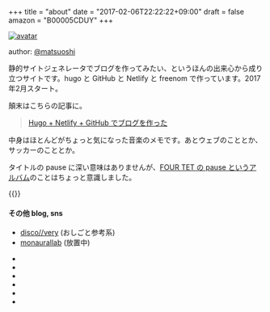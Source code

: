+++
title = "about"
date = "2017-02-06T22:22:22+09:00"
draft = false
amazon = "B00005CDUY"
+++

[![avatar](https://avatars.githubusercontent.com/u/73213?s=64)](https://facebook.com/matsuoshi)

author: [@matsuoshi](https://facebook.com/matsuoshi)

静的サイトジェネレータでブログを作ってみたい、というほんの出来心から成り立つサイトです。hugo と GitHub と Netlify と freenom で作っています。2017年2月スタート。

顛末はこちらの記事に。

> [Hugo + Netlify + GitHub でブログを作った](/post/201702/hugo-netlify-github-blog/)

中身はほとんどがちょっと気になった音楽のメモです。あとウェブのこととか、サッカーのこととか。

タイトルの pause に深い意味はありませんが、[FOUR TET の pause というアルバム](http://www.amazon.co.jp/exec/obidos/ASIN/B00005CDUY/udonudon-22/)のことはちょっと意識しました。

{{<youtube YM-kCNBrkqk>}}

#### その他 blog, sns

- [disco//very](http://discovery.hatenablog.com/) (おしごと参考系)
- [monaurallab](http://matsuoshi.hatenablog.com/) (放置中) 

<ul class="socialIcons">
<li><a class="altColor" href="https://facebook.com/matsuoshi"><i class="fa fa-facebook-square"></i></a></li>
<li><a class="altColor" href="https://github.com/matsuoshi"><i class="fa fa-github"></i></a></li>
<li><a class="altColor" href="https://instagram.com/matsuoshi"><i class="fa fa-instagram"></i></a></li>
<li><a class="altColor" href="http://www.last.fm/user/matsuoshi"><i class="fa fa-lastfm-square"></i></a></li>
<li><a class="altColor" href="https://www.mixcloud.com/matsuoshi/"><i class="fa fa-mixcloud"></i></a></li>
<li><a class="altColor" href="https://twitter.com/matsuoshi"><i class="fa fa-twitter-square"></i></a></li>
</ul>
